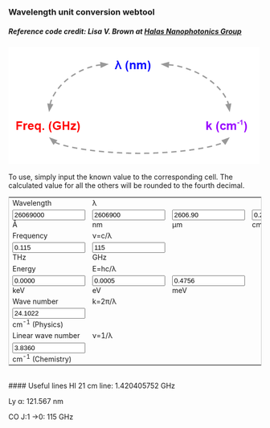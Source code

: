 ### Wavelength unit conversion webtool
##### Reference code credit: Lisa V. Brown at <a href="http://halas.rice.edu/conversions" target="blank">Halas Nanophotonics Group</a>

![Conversion](convert_tool.png)

To use, simply input the known value to the corresponding cell. The calculated value for all the others will be rounded to the fourth decimal.

<form name="conversion">
<table cellpadding="2" align="center" style="border-width:1px" bordercolor="#CCCCCC">
<tr>
<td>Wavelength</td><td>&lambda;</td><td></td><td></td>
</tr>
<tr>
<td><input name="A" onkeyup="angstrom_to_all()" value="26069000" size="15"> &#8491; </td>          
<td><input name="nm" onkeyup="nmconvert()" value="2606900" size="15"> nm </td>
<td><input name="um" onkeyup="umconvert()" value="2606.90" size="15"> &#181;m </td>
<td><input name="cm" onkeyup="cmconvert()" value="0.2607" size="15"> cm </td>
</tr>
<tr>
<td>Frequency</td><td>&nu;=c/&lambda;</td><td></td><td></td>
</tr>
<tr>
<td><input name="THz" onkeyup="THzconvert()" value="0.115" size="15"> THz </td>
<td><input name="GHz" onkeyup="GHz_to_all()" value="115" size="15"> GHz </td>
<td></td><td></td></tr>
<tr>
<td>Energy</td><td>E=hc/&lambda;</td><td></td><td></td>
</tr>
<tr>
<td><input name="keV" onkeyup="keVconvert()" value="0.0000" size="15"> keV </td>
<td><input name="eV" onkeyup="eVconvert()" value="0.0005" size="15"> eV </td>
<td><input name="meV" onkeyup="meV_to_all()" value="0.4756" size="15"> meV </td>
<td></td>
</tr>
<tr>
<td>Wave number</td><td>k=2&pi;/&lambda;</td><td></td><td></td>
</tr>
<tr>
<td><input name="k" onkeyup="k_to_all()" value="24.1022" size="15"> cm<sup>-1</sup> (Physics) </td>
<td></td><td></td><td></td>
</tr>
<tr>
<td>Linear wave number</td><td>&nu;=1/&lambda;</td><td></td><td></td>
</tr>
<tr>
<td><input name="lk" onkeyup="lkconvert()" value="3.8360" size="15"> cm<sup>-1</sup> (Chemistry) </td>
<td></td><td></td><td></td>
</tr></table>
</form>

<script language="javascript">
// Constants
c_AGHz = 2.99792458e9;
c_twopi_cmGHz = 2.99792458e1 / 2 / Math.PI;
hc_meVA = 1.23984193e7;
h_meV_GHz = 4.135667662e-3;
twopi_A_cm = Math.PI * 2e8;
twopi = Math.PI * 2;
hbarc_meVcm = 1.9732697e-2;
prec = 4

// Wavelength
function angstrom_to_all(from_other=false, from_W=10){
    with (document.conversion){
        if (! from_other) {
            meV.value=(hc_meVA/A.value).toFixed(prec);
            meV_to_all(true)
            GHz.value=(c_AGHz/A.value).toFixed(prec);
            GHz_to_all(true);
            k.value=(twopi_A_cm/A.value).toFixed(prec);
            k_to_all(true);
        }
        if (from_W != 9) {
            nm.value=(A.value*(1e-1)).toFixed(prec);
        }
        if (from_W != 6) {
            um.value=(A.value*(1e-4)).toFixed(prec);
        }
        if (from_W != 2) {
            cm.value=(A.value*(1e-8)).toFixed(prec);
        }
    }
}
function nmconvert(){
    with (document.conversion){
        A.value=(nm.value*10).toFixed(prec);
        angstrom_to_all(false, 9);
    }
}
function umconvert(){
    with (document.conversion){
        A.value=(um.value*1e4).toFixed(prec);
        angstrom_to_all(false, 6);
    }
}
function cmconvert(){
    with (document.conversion){
        A.value=(cm.value*1e8).toFixed(prec);
        angstrom_to_all(false, 2);
    }
}

// Energy
function meV_to_all(from_other=false, from_E=3){
    with (document.conversion){
        if (! from_other) {
            A.value = (hc_meVA/meV.value).toFixed(prec);
            angstrom_to_all(true);
            GHz.value = (meV.value/h_meV_GHz).toFixed(prec);
            GHz_to_all(true);
            k.value = (meV.value/hbarc_meVcm).toFixed(prec);
            k_to_all(true);
        }
        if (from_E != 0) {
            eV.value = (meV.value*(1e-3)).toFixed(prec);
        }
        if (from_E != 3) {
            keV.value = (meV.value*(1e-6)).toFixed(prec);
        }
    }
}
function eVconvert(){
    with (document.conversion){
        meV.value = (eV.value*(1e3)).toFixed(prec);
        meV_to_all(false, 0);
    }
}
function keVconvert(){
    with (document.conversion){
        meV.value = (keV.value*(1e6)).toFixed(prec);
        meV_to_all(false, 3);
    }
}

// Frequency
function GHz_to_all(from_other=false, from_f=9){
    with (document.conversion){
        if (! from_other) {
            A.value = (c_AGHz/GHz.value).toFixed(prec);
            angstrom_to_all(true);
            meV.value = (GHz.value*h_meV_GHz).toFixed(prec);
            meV_to_all(true);
            k.value = (GHz.value / c_twopi_cmGHz).toFixed(prec);
            k_to_all(true);
        }
        if (from_f != 12) {
            THz.value = (GHz.value*(1e-3)).toFixed(prec);
        }
    }
}
function THzconvert(){
    with (document.conversion){
        GHz.value = (THz.value*1e3).toFixed(prec);
        GHz_to_all(false, 12);
    }
}

// Wave number
function k_to_all(from_other=false, from_k=2){
    with (document.conversion){
        if (! from_other) {
            A.value = (twopi_A_cm/k.value).toFixed(prec);
            angstrom_to_all(true);
            meV.value = (hbarc_meVcm*k.value).toFixed(prec);
            meV_to_all(true);
            GHz.value = (c_twopi_cmGHz * k.value).toFixed(prec);
            GHz_to_all(true);
        }
        if (from_k != 'l') {
            lk.value = k.value/twopi;
        }
    }
}

function lkconvert(){
    with (document.conversion){
        k.value = (lk.value*twopi).toFixed(prec);
        k_to_all(false, 'l');
    }
}

</script>
<br>
#### Useful lines
HI 21 cm line: 1.420405752 GHz

Ly	&alpha;: 121.567 nm

CO J:1	&rarr;0: 115 GHz
